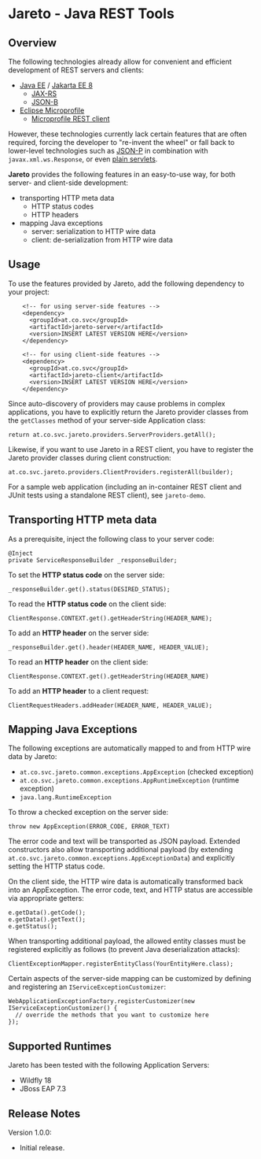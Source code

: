 # Jareto - Java REST Tools

## Overview

The following technologies already allow for convenient and efficient development of REST servers and clients:

 * [Java EE](https://www.oracle.com/java/technologies/java-ee-glance.html) / [Jakarta EE 8](https://jakarta.ee/release/)
   * [JAX-RS](https://jcp.org/en/jsr/detail?id=370)
   * [JSON-B](https://jcp.org/en/jsr/detail?id=367) 
 * [Eclipse Microprofile](https://projects.eclipse.org/projects/technology.microprofile)
   * [Microprofile REST client](https://github.com/eclipse/microprofile-rest-client)

However, these technologies currently lack certain features that are often required, forcing the
developer to "re-invent the wheel" or fall back to lower-level technologies 
such as [JSON-P](https://jcp.org/en/jsr/detail?id=374) in combination with `javax.xml.ws.Response`, 
or even [plain servlets](https://jcp.org/en/jsr/detail?id=369).

**Jareto** provides the following features in an easy-to-use way, for both server- and client-side development:

 * transporting HTTP meta data
   * HTTP status codes
   * HTTP headers
 * mapping Java exceptions
   * server: serialization to HTTP wire data
   * client: de-serialization from HTTP wire data

## Usage

To use the features provided by Jareto, add the following dependency to your project:

```
    <!-- for using server-side features -->
    <dependency>
      <groupId>at.co.svc</groupId>
      <artifactId>jareto-server</artifactId>
      <version>INSERT LATEST VERSION HERE</version>
    </dependency>
    
    <!-- for using client-side features -->
    <dependency>
      <groupId>at.co.svc</groupId>
      <artifactId>jareto-client</artifactId>
      <version>INSERT LATEST VERSION HERE</version>
    </dependency>

```

Since auto-discovery of providers may cause problems in complex applications, you have to explicitly return the Jareto provider classes 
from the `getClasses` method of your server-side Application class:

```
return at.co.svc.jareto.providers.ServerProviders.getAll();
```

Likewise, if you want to use Jareto in a REST client, you have to register the Jareto provider classes during client construction:

```
at.co.svc.jareto.providers.ClientProviders.registerAll(builder);
```

For a sample web application (including an in-container REST client and JUnit tests using a standalone REST client),
see `jareto-demo`.

## Transporting HTTP meta data

As a prerequisite, inject the following class to your server code:

```
@Inject
private ServiceResponseBuilder _responseBuilder;
```

To set the **HTTP status code** on the server side:

```
_responseBuilder.get().status(DESIRED_STATUS);
```

To read the **HTTP status code** on the client side:

```
ClientResponse.CONTEXT.get().getHeaderString(HEADER_NAME);
```

To add an **HTTP header** on the server side:

```
_responseBuilder.get().header(HEADER_NAME, HEADER_VALUE);
```

To read an **HTTP header** on the client side:

```
ClientResponse.CONTEXT.get().getHeaderString(HEADER_NAME)
```

To add an **HTTP header** to a client request:

```
ClientRequestHeaders.addHeader(HEADER_NAME, HEADER_VALUE);
```

## Mapping Java Exceptions

The following exceptions are automatically mapped to and from HTTP wire data by Jareto:

 * `at.co.svc.jareto.common.exceptions.AppException` (checked exception)
 * `at.co.svc.jareto.common.exceptions.AppRuntimeException` (runtime exception)
 * `java.lang.RuntimeException`

To throw a checked exception on the server side:

```
throw new AppException(ERROR_CODE, ERROR_TEXT)
```

The error code and text will be transported as JSON payload. Extended constructors also allow 
transporting additional payload (by extending `at.co.svc.jareto.common.exceptions.AppExceptionData`) 
and explicitly setting the HTTP status code. 

On the client side, the HTTP wire data is automatically transformed back into an AppException.
The error code, text, and HTTP status are accessible via appropriate getters:

```
e.getData().getCode();
e.getData().getText();
e.getStatus();
```

When transporting additional payload, the allowed entity classes must
be registered explicitly as follows (to prevent Java deserialization attacks):

```
ClientExceptionMapper.registerEntityClass(YourEntityHere.class);
```

Certain aspects of the server-side mapping can be customized by defining and registering an
`IServiceExceptionCustomizer`:

```
WebApplicationExceptionFactory.registerCustomizer(new IServiceExceptionCustomizer() {
  // override the methods that you want to customize here  
});
```

## Supported Runtimes

Jareto has been tested with the following Application Servers:

 * Wildfly 18 
 * JBoss EAP 7.3 

## Release Notes

Version 1.0.0:
 * Initial release.


